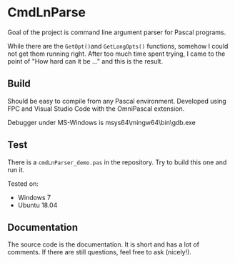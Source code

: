 # CmdLnParse

Goal of the project is command line argument parser for Pascal programs.

While there are the `GetOpt()`and `GetLongOpts()` functions, somehow I could not
get them running right. After too much time spent trying, I came to the point of
"How hard can it be ..." and this is the result.

## Build

Should be easy to compile from any Pascal environment.
Developed using FPC and Visual Studio Code with the OmniPascal extension.

Debugger under MS-Windows is msys64\\mingw64\\bin\\gdb.exe

## Test

There is a `cmdLnParser_demo.pas` in the repository. Try to build this one and 
run it.

Tested on:
- Windows 7
- Ubuntu 18.04

## Documentation

The source code is the documentation. It is short and has a lot of comments.
If there are still questions, feel free to ask (nicely!).
